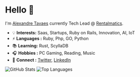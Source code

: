 # Hello 👋

I'm <a href="https://github.com/alexandrebhz/"> Alexandre Tavaes</a> currently Tech Lead @ <a href="https://www.rentalmatics.com/">Rentalmatics</a>.

* 💡 **Interests:** Saas, Startups, Ruby on Rails, Innovation, AI, IoT
* ⚡  **Languages :**  Ruby, Php, GO, Python
* 📚  **Learning:** Rust, ScyllaDB
* 🎧  **Hobbies :** PC Gaming, Reading, Music
* 💬  **Connect :** <a href="https://twitter.com/alexandrebr">Twitter</a>, <a href="https://www.linkedin.com/in/alexandretavares/">LinkedIn</a>

<!--  ![visitors](https://visitor-badge.glitch.me/badge?page_id=alexandrebhz/alexandrebhz) -->

![GitHub Stats](https://github-readme-stats.vercel.app/api?username=alexandrebhz&show_icons=true&rank_icon=github&hide=issues,contribs&show=reviews)
![Top Languages](https://github-readme-stats.vercel.app/api/top-langs/?username=alexandrebhz&langs_count=6&layout=compact)
